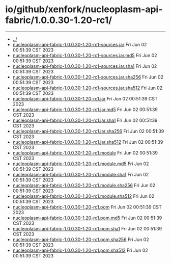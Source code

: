 # io/github/xenfork/nucleoplasm-api-fabric/1.0.0.30-1.20-rc1/

---
- [../](../index.md)
- [nucleoplasm-api-fabric-1.0.0.30-1.20-rc1-sources.jar](nucleoplasm-api-fabric-1.0.0.30-1.20-rc1-sources.jar) Fri Jun 02 00:51:39 CST 2023
- [nucleoplasm-api-fabric-1.0.0.30-1.20-rc1-sources.jar.md5](nucleoplasm-api-fabric-1.0.0.30-1.20-rc1-sources.jar.md5) Fri Jun 02 00:51:39 CST 2023
- [nucleoplasm-api-fabric-1.0.0.30-1.20-rc1-sources.jar.sha1](nucleoplasm-api-fabric-1.0.0.30-1.20-rc1-sources.jar.sha1) Fri Jun 02 00:51:39 CST 2023
- [nucleoplasm-api-fabric-1.0.0.30-1.20-rc1-sources.jar.sha256](nucleoplasm-api-fabric-1.0.0.30-1.20-rc1-sources.jar.sha256) Fri Jun 02 00:51:39 CST 2023
- [nucleoplasm-api-fabric-1.0.0.30-1.20-rc1-sources.jar.sha512](nucleoplasm-api-fabric-1.0.0.30-1.20-rc1-sources.jar.sha512) Fri Jun 02 00:51:39 CST 2023
- [nucleoplasm-api-fabric-1.0.0.30-1.20-rc1.jar](nucleoplasm-api-fabric-1.0.0.30-1.20-rc1.jar) Fri Jun 02 00:51:39 CST 2023
- [nucleoplasm-api-fabric-1.0.0.30-1.20-rc1.jar.md5](nucleoplasm-api-fabric-1.0.0.30-1.20-rc1.jar.md5) Fri Jun 02 00:51:39 CST 2023
- [nucleoplasm-api-fabric-1.0.0.30-1.20-rc1.jar.sha1](nucleoplasm-api-fabric-1.0.0.30-1.20-rc1.jar.sha1) Fri Jun 02 00:51:39 CST 2023
- [nucleoplasm-api-fabric-1.0.0.30-1.20-rc1.jar.sha256](nucleoplasm-api-fabric-1.0.0.30-1.20-rc1.jar.sha256) Fri Jun 02 00:51:39 CST 2023
- [nucleoplasm-api-fabric-1.0.0.30-1.20-rc1.jar.sha512](nucleoplasm-api-fabric-1.0.0.30-1.20-rc1.jar.sha512) Fri Jun 02 00:51:39 CST 2023
- [nucleoplasm-api-fabric-1.0.0.30-1.20-rc1.module](nucleoplasm-api-fabric-1.0.0.30-1.20-rc1.module) Fri Jun 02 00:51:39 CST 2023
- [nucleoplasm-api-fabric-1.0.0.30-1.20-rc1.module.md5](nucleoplasm-api-fabric-1.0.0.30-1.20-rc1.module.md5) Fri Jun 02 00:51:39 CST 2023
- [nucleoplasm-api-fabric-1.0.0.30-1.20-rc1.module.sha1](nucleoplasm-api-fabric-1.0.0.30-1.20-rc1.module.sha1) Fri Jun 02 00:51:39 CST 2023
- [nucleoplasm-api-fabric-1.0.0.30-1.20-rc1.module.sha256](nucleoplasm-api-fabric-1.0.0.30-1.20-rc1.module.sha256) Fri Jun 02 00:51:39 CST 2023
- [nucleoplasm-api-fabric-1.0.0.30-1.20-rc1.module.sha512](nucleoplasm-api-fabric-1.0.0.30-1.20-rc1.module.sha512) Fri Jun 02 00:51:39 CST 2023
- [nucleoplasm-api-fabric-1.0.0.30-1.20-rc1.pom](nucleoplasm-api-fabric-1.0.0.30-1.20-rc1.pom) Fri Jun 02 00:51:39 CST 2023
- [nucleoplasm-api-fabric-1.0.0.30-1.20-rc1.pom.md5](nucleoplasm-api-fabric-1.0.0.30-1.20-rc1.pom.md5) Fri Jun 02 00:51:39 CST 2023
- [nucleoplasm-api-fabric-1.0.0.30-1.20-rc1.pom.sha1](nucleoplasm-api-fabric-1.0.0.30-1.20-rc1.pom.sha1) Fri Jun 02 00:51:39 CST 2023
- [nucleoplasm-api-fabric-1.0.0.30-1.20-rc1.pom.sha256](nucleoplasm-api-fabric-1.0.0.30-1.20-rc1.pom.sha256) Fri Jun 02 00:51:39 CST 2023
- [nucleoplasm-api-fabric-1.0.0.30-1.20-rc1.pom.sha512](nucleoplasm-api-fabric-1.0.0.30-1.20-rc1.pom.sha512) Fri Jun 02 00:51:39 CST 2023
